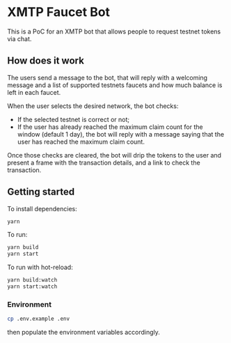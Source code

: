 # XMTP Faucet Bot

This is a PoC for an XMTP bot that allows people to request testnet tokens via chat.

## How does it work

The users send a message to the bot, that will reply with a welcoming message and a list of supported testnets faucets and how much balance is left in each faucet.

When the user selects the desired network, the bot checks:

- If the selected testnet is correct or not;
- If the user has already reached the maximum claim count for the window (default 1 day), the bot will reply with a message saying that the user has reached the maximum claim count.

Once those checks are cleared, the bot will drip the tokens to the user and present a frame with the transaction details, and a link to check the transaction.

## Getting started

To install dependencies:

```bash
yarn
```

To run:

```bash
yarn build
yarn start
```

To run with hot-reload:

```bash
yarn build:watch
yarn start:watch
```

### Environment

```bash
cp .env.example .env
```

then populate the environment variables accordingly.
